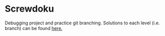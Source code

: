 # Screwdoku

Debugging project and practice git branching. Solutions to each level (i.e. branch) can be found [here.](https://github.com/fiosman/Screwdoku) 
